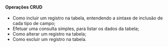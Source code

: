 #### Operações CRUD

- Como incluir um registro na tabela, entendendo a sintaxe de inclusão de cada tipo de campo;
- Efetuar uma consulta simples, para listar os dados da tabela;
- Como alterar um registro na tabela;
- Como excluir um registro na tabela.
